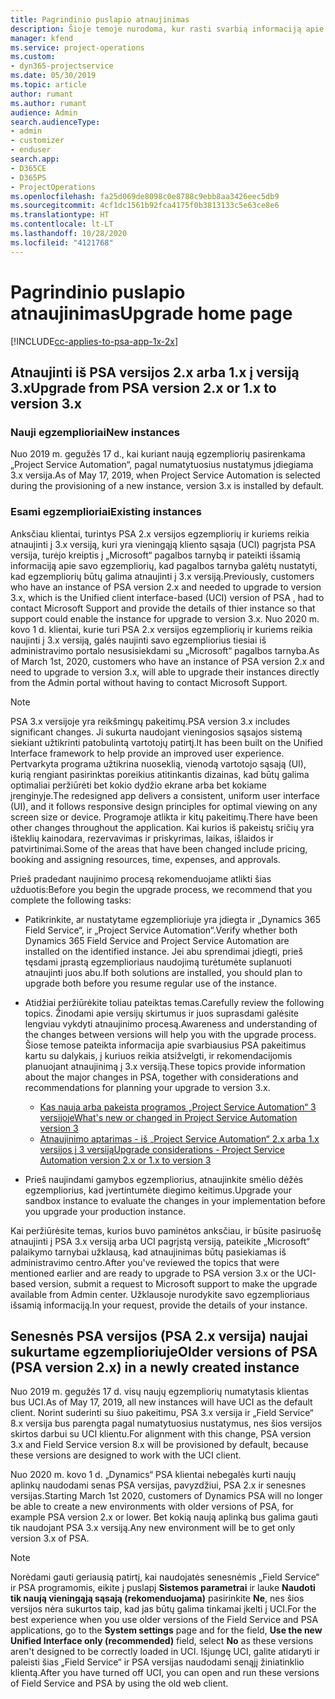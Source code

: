 ```yaml
---
title: Pagrindinio puslapio atnaujinimas
description: Šioje temoje nurodoma, kur rasti svarbią informaciją apie naujas ir pakeistas „Dynamics 365 Project Service Automation“ funkcijas bei naujinimo į naujausią versiją procesą.
manager: kfend
ms.service: project-operations
ms.custom:
- dyn365-projectservice
ms.date: 05/30/2019
ms.topic: article
author: rumant
ms.author: rumant
audience: Admin
search.audienceType:
- admin
- customizer
- enduser
search.app:
- D365CE
- D365PS
- ProjectOperations
ms.openlocfilehash: fa25d069de8098c0e8788c9ebb8aa3426eec5db9
ms.sourcegitcommit: 4cf1dc1561b92fca4175f0b3813133c5e63ce8e6
ms.translationtype: HT
ms.contentlocale: lt-LT
ms.lasthandoff: 10/28/2020
ms.locfileid: "4121768"
---
```

# <a name="upgrade-home-page"></a><span data-ttu-id="9775e-103">Pagrindinio puslapio atnaujinimas</span><span class="sxs-lookup"><span data-stu-id="9775e-103">Upgrade home page</span></span>

[!INCLUDE[cc-applies-to-psa-app-1x-2x](../includes/cc-applies-to-psa-app-1x-2x.md)]

## <a name="upgrade-from-psa-version-2x-or-1x-to-version-3x"></a><span data-ttu-id="9775e-104">Atnaujinti iš PSA versijos 2.x arba 1.x į versiją 3.x</span><span class="sxs-lookup"><span data-stu-id="9775e-104">Upgrade from PSA version 2.x or 1.x to version 3.x</span></span>

### <a name="new-instances"></a><span data-ttu-id="9775e-105">Nauji egzemplioriai</span><span class="sxs-lookup"><span data-stu-id="9775e-105">New instances</span></span>

<span data-ttu-id="9775e-106">Nuo 2019 m. gegužės 17 d., kai kuriant naują egzempliorių pasirenkama „Project Service Automation“, pagal numatytuosius nustatymus įdiegiama 3.x versija.</span><span class="sxs-lookup"><span data-stu-id="9775e-106">As of May 17, 2019, when Project Service Automation is selected during the provisioning of a new instance, version 3.x is installed by default.</span></span>

### <a name="existing-instances"></a><span data-ttu-id="9775e-107">Esami egzemplioriai</span><span class="sxs-lookup"><span data-stu-id="9775e-107">Existing instances</span></span>

<span data-ttu-id="9775e-108">Anksčiau klientai, turintys PSA 2.x versijos egzempliorių ir kuriems reikia atnaujinti į 3.x versiją, kuri yra vieningąją kliento sąsaja (UCI) pagrįsta PSA versija, turėjo kreiptis į „Microsoft“ pagalbos tarnybą ir pateikti išsamią informaciją apie savo egzempliorių, kad pagalbos tarnyba galėtų nustatyti, kad egzempliorių būtų galima atnaujinti į 3.x versiją.</span><span class="sxs-lookup"><span data-stu-id="9775e-108">Previously, customers who have an instance of PSA version 2.x and needed to upgrade to version 3.x, which is the Unified client interface-based (UCI) version of PSA , had to contact Microsoft Support and provide the details of thier instance so that support could enable the instance for upgrade to version 3.x.</span></span> <span data-ttu-id="9775e-109">Nuo 2020 m. kovo 1 d. klientai, kurie turi PSA 2.x versijos egzempliorių ir kuriems reikia naujinti į 3.x versiją, galės naujinti savo egzempliorius tiesiai iš administravimo portalo nesusisiekdami su „Microsoft“ pagalbos tarnyba.</span><span class="sxs-lookup"><span data-stu-id="9775e-109">As of March 1st, 2020, customers who have an instance of PSA version 2.x and need to upgrade to version 3.x, will able to upgrade their instances directly from the Admin portal without having to contact Microsoft Support.</span></span>  

> [!NOTE]
> <span data-ttu-id="9775e-110">PSA 3.x versijoje yra reikšmingų pakeitimų.</span><span class="sxs-lookup"><span data-stu-id="9775e-110">PSA version 3.x includes significant changes.</span></span> <span data-ttu-id="9775e-111">Ji sukurta naudojant vieningosios sąsajos sistemą siekiant užtikrinti patobulintą vartotojų patirtį.</span><span class="sxs-lookup"><span data-stu-id="9775e-111">It has been built on the Unified Interface framework to help provide an improved user experience.</span></span> <span data-ttu-id="9775e-112">Pertvarkyta programa užtikrina nuoseklią, vienodą vartotojo sąsają (UI), kurią rengiant pasirinktas poreikius atitinkantis dizainas, kad būtų galima optimaliai peržiūrėti bet kokio dydžio ekrane arba bet kokiame įrenginyje.</span><span class="sxs-lookup"><span data-stu-id="9775e-112">The redesigned app delivers a consistent, uniform user interface (UI), and it follows responsive design principles for optimal viewing on any screen size or device.</span></span> <span data-ttu-id="9775e-113">Programoje atlikta ir kitų pakeitimų.</span><span class="sxs-lookup"><span data-stu-id="9775e-113">There have been other changes throughout the application.</span></span> <span data-ttu-id="9775e-114">Kai kurios iš pakeistų sričių yra išteklių kainodara, rezervavimas ir priskyrimas, laikas, išlaidos ir patvirtinimai.</span><span class="sxs-lookup"><span data-stu-id="9775e-114">Some of the areas that have been changed include pricing, booking and assigning resources, time, expenses, and approvals.</span></span>

<span data-ttu-id="9775e-115">Prieš pradedant naujinimo procesą rekomenduojame atlikti šias užduotis:</span><span class="sxs-lookup"><span data-stu-id="9775e-115">Before you begin the upgrade process, we recommend that you complete the following tasks:</span></span>

- <span data-ttu-id="9775e-116">Patikrinkite, ar nustatytame egzemplioriuje yra įdiegta ir „Dynamics 365 Field Service“, ir „Project Service Automation“.</span><span class="sxs-lookup"><span data-stu-id="9775e-116">Verify whether both Dynamics 365 Field Service and Project Service Automation are installed on the identified instance.</span></span> <span data-ttu-id="9775e-117">Jei abu sprendimai įdiegti, prieš tęsdami įprastą egzemplioriaus naudojimą turėtumėte suplanuoti atnaujinti juos abu.</span><span class="sxs-lookup"><span data-stu-id="9775e-117">If both solutions are installed, you should plan to upgrade both before you resume regular use of the instance.</span></span>
- <span data-ttu-id="9775e-118">Atidžiai peržiūrėkite toliau pateiktas temas.</span><span class="sxs-lookup"><span data-stu-id="9775e-118">Carefully review the following topics.</span></span> <span data-ttu-id="9775e-119">Žinodami apie versijų skirtumus ir juos suprasdami galėsite lengviau vykdyti atnaujinimo procesą.</span><span class="sxs-lookup"><span data-stu-id="9775e-119">Awareness and understanding of the changes between versions will help you with the upgrade process.</span></span> <span data-ttu-id="9775e-120">Šiose temose pateikta informacija apie svarbiausius PSA pakeitimus kartu su dalykais, į kuriuos reikia atsižvelgti, ir rekomendacijomis planuojant atnaujinimą į 3.x versiją.</span><span class="sxs-lookup"><span data-stu-id="9775e-120">These topics provide information about the major changes in PSA, together with considerations and recommendations for planning your upgrade to version 3.x.</span></span>

    - [<span data-ttu-id="9775e-121">Kas nauja arba pakeista programos „Project Service Automation“ 3 versijoje</span><span class="sxs-lookup"><span data-stu-id="9775e-121">What's new or changed in Project Service Automation version 3</span></span>](whats-new-changed-v3.md)
    - [<span data-ttu-id="9775e-122">Atnaujinimo aptarimas - iš „Project Service Automation“ 2.x arba 1.x versijos į 3 versiją</span><span class="sxs-lookup"><span data-stu-id="9775e-122">Upgrade considerations - Project Service Automation version 2.x or 1.x to version 3</span></span>](upgrade-v3.md)

- <span data-ttu-id="9775e-123">Prieš naujindami gamybos egzempliorius, atnaujinkite smėlio dėžės egzempliorius, kad įvertintumėte diegimo keitimus.</span><span class="sxs-lookup"><span data-stu-id="9775e-123">Upgrade your sandbox instance to evaluate the changes in your implementation before you upgrade your production instance.</span></span>

<span data-ttu-id="9775e-124">Kai peržiūrėsite temas, kurios buvo paminėtos anksčiau, ir būsite pasiruošę atnaujinti į PSA 3.x versiją arba UCI pagrįstą versiją, pateikite „Microsoft“ palaikymo tarnybai užklausą, kad atnaujinimas būtų pasiekiamas iš administravimo centro.</span><span class="sxs-lookup"><span data-stu-id="9775e-124">After you've reviewed the topics that were mentioned earlier and are ready to upgrade to PSA version 3.x or the UCI-based version, submit a request to Microsoft support to make the upgrade available from Admin center.</span></span> <span data-ttu-id="9775e-125">Užklausoje nurodykite savo egzemplioriaus išsamią informaciją.</span><span class="sxs-lookup"><span data-stu-id="9775e-125">In your request, provide the details of your instance.</span></span>

## <a name="older-versions-of-psa-psa-version-2x-in-a-newly-created-instance"></a><span data-ttu-id="9775e-126">Senesnės PSA versijos (PSA 2.x versija) naujai sukurtame egzemplioriuje</span><span class="sxs-lookup"><span data-stu-id="9775e-126">Older versions of PSA (PSA version 2.x) in a newly created instance</span></span>

<span data-ttu-id="9775e-127">Nuo 2019 m. gegužės 17 d. visų naujų egzempliorių numatytasis klientas bus UCI.</span><span class="sxs-lookup"><span data-stu-id="9775e-127">As of May 17, 2019, all new instances will have UCI as the default client.</span></span> <span data-ttu-id="9775e-128">Norint suderinti su šiuo pakeitimu, PSA 3.x versija ir „Field Service“ 8.x versija bus parengta pagal numatytuosius nustatymus, nes šios versijos skirtos darbui su UCI klientu.</span><span class="sxs-lookup"><span data-stu-id="9775e-128">For alignment with this change, PSA version 3.x and Field Service version 8.x will be provisioned by default, because these versions are designed to work with the UCI client.</span></span>

<span data-ttu-id="9775e-129">Nuo 2020 m. kovo 1 d. „Dynamics“ PSA klientai nebegalės kurti naujų aplinkų naudodami senas PSA versijas, pavyzdžiui, PSA 2.x ir senesnes versijas.</span><span class="sxs-lookup"><span data-stu-id="9775e-129">Starting March 1st 2020, customers of Dynamics PSA will no longer be able to create a new environments with older versions of PSA, for example PSA version 2.x or lower.</span></span> <span data-ttu-id="9775e-130">Bet kokią naują aplinką bus galima gauti tik naudojant PSA 3.x versiją.</span><span class="sxs-lookup"><span data-stu-id="9775e-130">Any new environment will be to get only version 3.x of PSA.</span></span>

> [!NOTE]
> <span data-ttu-id="9775e-131">Norėdami gauti geriausią patirtį, kai naudojatės senesnėmis „Field Service“ ir PSA programomis, eikite į puslapį **Sistemos parametrai** ir lauke **Naudoti tik naują vieningąją sąsają (rekomenduojama)** pasirinkite **Ne**, nes šios versijos nėra sukurtos taip, kad jas būtų galima tinkamai įkelti į UCI.</span><span class="sxs-lookup"><span data-stu-id="9775e-131">For the best experience when you use older versions of the Field Service and PSA applications, go to the **System settings** page and for the field, **Use the new Unified Interface only (recommended)** field, select **No** as these versions aren't designed to be correctly loaded in UCI.</span></span> <span data-ttu-id="9775e-132">Išjungę UCI, galite atidaryti ir paleisti šias „Field Service“ ir PSA versijas naudodami senąjį žiniatinklio klientą.</span><span class="sxs-lookup"><span data-stu-id="9775e-132">After you have turned off UCI, you can open and run these versions of Field Service and PSA by using the old web client.</span></span> 
